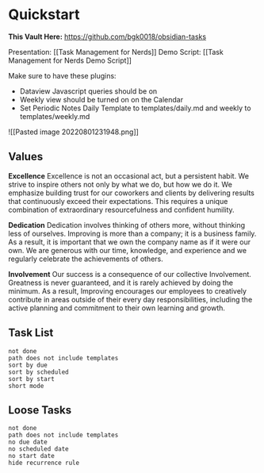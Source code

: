 # Quickstart

**This Vault Here:**
 https://github.com/bgk0018/obsidian-tasks

Presentation: [[Task Management for Nerds]]
Demo Script: [[Task Management for Nerds Demo Script]]

Make sure to have these plugins:

- Dataview Javascript queries should be on
- Weekly view should be turned on on the Calendar
- Set Periodic Notes Daily Template to templates/daily.md and weekly to templates/weekly.md

![[Pasted image 20220801231948.png]]

## Values
**Excellence**
Excellence is not an occasional act, but a persistent habit. We strive to inspire others not only by what we do, but how we do it. We emphasize building trust for our coworkers and clients by delivering results that continuously exceed their expectations. This requires a unique combination of extraordinary resourcefulness and confident humility.

**Dedication**
Dedication involves thinking of others more, without thinking less of ourselves. Improving is more than a company; it is a business family. As a result, it is important that we own the company name as if it were our own. We are generous with our time, knowledge, and experience and we regularly celebrate the achievements of others.

**Involvement**
Our success is a consequence of our collective Involvement. Greatness is never guaranteed, and it is rarely achieved by doing the minimum. As a result, Improving encourages our employees to creatively contribute in areas outside of their every day responsibilities, including the active planning and commitment to their own learning and growth.

## Task List
```tasks
not done
path does not include templates
sort by due
sort by scheduled
sort by start
short mode
```

## Loose Tasks
```tasks
not done
path does not include templates
no due date
no scheduled date
no start date
hide recurrence rule
```